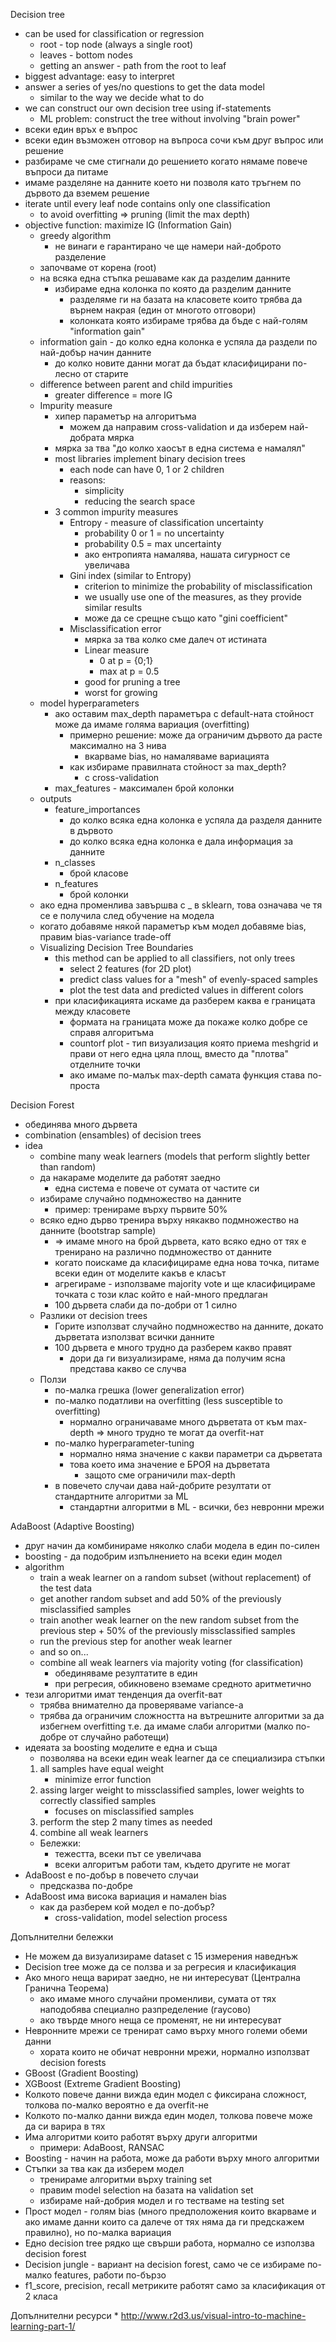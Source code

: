 Decision tree
* can be used for classification or regression
	* root - top node (always a single root)
	* leaves - bottom nodes
	* getting an answer - path from the root to leaf
* biggest advantage: easy to interpret
* answer a series of yes/no questions to get the data model
	* similar to the way we decide what to do
* we can construct our own decision tree using if-statements
	* ML problem: construct the tree without involving "brain power"
* всеки един връх е въпрос
* всеки един възможен отговор на въпроса сочи към друг въпрос или решение
* разбираме че сме стигнали до решението когато нямаме повече въпроси да питаме
* имаме разделяне на данните което ни позволя като тръгнем по дървото да вземем решение
* iterate until every leaf node contains only one classification
	* to avoid overfitting => pruning (limit the max depth)
* objective function: maximize IG (Information Gain)
	* greedy algorithm
		* не винаги е гарантирано че ще намери най-доброто разделение
	* започваме от корена (root)
	* на всяка една стъпка решаваме как да разделим данните
		* избираме една колонка по която да разделим данните
			* разделяме ги на базата на класовете които трябва да върнем накрая (един от многото отговори)
			* колонката която избираме трябва да бъде с най-голям "information gain"
	* information gain - до колко една колонка е успяла да раздели по най-добър начин данните
		* до колко новите данни могат да бъдат класифицирани по-лесно от старите
	* difference between parent and child impurities
		* greater difference = more IG
	* Impurity measure
		* хипер параметър на алгоритъма
			* можем да направим cross-validation и да изберем най-добрата мярка
		* мярка за тва "до колко хаосът в една система е намалял"
		* most libraries implement binary decision trees
			* each node can have 0, 1 or 2 children
			* reasons:
				* simplicity
				* reducing the search space
		* 3 common impurity measures
			* Entropy - measure of classification uncertainty
				* probability 0 or 1 = no uncertainty
				* probability 0.5 = max uncertainty
				* ако ентропията намалява, нашата сигурност се увеличава
			* Gini index (similar to Entropy)
				* criterion to minimize the probability of misclassification
				* we usually use one of the measures, as they provide similar results
				* може да се срещне също като "gini coefficient"
			* Misclassification error
				* мярка за тва колко сме далеч от истината
				* Linear measure
					* 0 at p = {0;1}
					* max at p = 0.5
				* good for pruning a tree
				* worst for growing
	* model hyperparameters
		* ако оставим max_depth параметъра с default-ната стойност може да имаме голяма вариация (overfitting)
			* примерно решение: може да ограничим дървото да расте максимално на 3 нива
				* вкарваме bias, но намаляваме вариацията
			* как избираме правилната стойност за max_depth?
				* с cross-validation
		* max_features - максимален брой колонки
	* outputs
		* feature_importances
			* до колко всяка една колонка е успяла да разделя данните в дървото
			* до колко всяка една колонка е дала информация за данните
		* n_classes
			* брой класове
		* n_features
			* брой колонки
	* ако една променлива завършва с _ в sklearn, това означава че тя се е получила след обучение на модела
	* когато добавяме някой параметър към модел добавяме bias, правим bias-variance trade-off
	* Visualizing Decision Tree Boundaries
		* this method can be applied to all classifiers, not only trees
			* select 2 features (for 2D plot)
			* predict class values for a "mesh" of evenly-spaced samples
			* plot the test data and predicted values in different colors
		* при класификацията искаме да разберем каква е границата между класовете
			* формата на границата може да покаже колко добре се справя алгоритъма
			* countorf plot - тип визуализация която приема meshgrid и прави от него една цяла площ, вместо да "плотва" отделните точки
			* ако имаме по-малък max-depth самата функция става по-проста

Decision Forest
* обединява много дървета
* combination (ensambles) of decision trees
* idea
	* combine many weak learners (models that perform slightly better than random)
	* да накараме моделите да работят заедно
		* една система е повече от сумата от частите си
	* избираме случайно подмножество на данните
		* пример: тренираме върху първите 50%
	* всяко едно дърво тренира върху някакво подмножество на данните (bootstrap sample)
		* => имаме много на брой дървета, като всяко едно от тях е тренирано на различно подмножество от данните
		* когато поискаме да класифицираме една нова точка, питаме всеки един от моделите какъв е класът
		* агрегираме - използваме majority vote и ще класифицираме точката с този клас който е най-много предлаган
		* 100 дървета слаби да по-добри от 1 силно
	* Разлики от decision trees
		* Горите използват случайно подмножество на данните, докато дърветата използват всички данните
		* 100 дървета е много трудно да разберем какво правят
			* дори да ги визуализираме, няма да получим ясна представа какво се случва
	* Ползи
		* по-малка грешка (lower generalization error)
		* по-малко податливи на overfitting (less susceptible to overfitting)
			* нормално ограничаваме много дърветата от към max-depth => много трудно те могат да overfit-нат
		* по-малко hyperparameter-tuning
			* нормално няма значение с какви параметри са дърветата
			* това което има значение е БРОЯ на дърветата
				* защото сме ограничили max-depth
		* в повечето случаи дава най-добрите резултати от стандартните алгоритми за ML
			* стандартни алгоритми в ML - всички, без невронни мрежи

AdaBoost (Adaptive Boosting)
* друг начин да комбинираме няколко слаби модела в един по-силен
* boosting - да подобрим изпълнението на всеки един модел
* algorithm
	* train a weak learner on a random subset (without replacement) of the test data
	* get another random subset and add 50% of the previously misclassified samples
	* train another weak learner on the new random subset from the previous step + 50% of the previously missclassified samples
	* run the previous step for another weak learner
	* and so on...
	* combine all weak learners via majority voting (for classification)
		* обединяваме резултатите в един 
		* при регресия, обикновено вземаме средното аритметично
* тези алгоритми имат тенденция да overfit-ват
	* трябва внимателно да проверяваме variance-а
	* трябва да ограничим сложността на вътрешните алгоритми за да избегнем overfitting
		т.е. да имаме слаби алгоритми (малко по-добре от случайно работещи)
* идеяата за boosting моделите е една и съща
	* позволява на всеки един weak learner да се специализира
стъпки
	1. all samples have equal weight
		* minimize error function
	2. assing larger weight to missclassified samples, lower weights to correctly classified samples
		* focuses on misclassified samples
	3. perform the step 2 many times as needed
	4. combine all weak learners
	* Бележки:
		* тежестта, всеки път се увеличава
		* всеки алгоритъм работи там, където другите не могат
* AdaBoost е по-добър в повечето случаи
	* предсказва по-добре
* AdaBoost има висока вариация и намален bias	
	* как да разберем кой модел е по-добър?
		* cross-validation, model selection process

Допълнителни бележки
* Не можем да визуализираме dataset с 15 измерения наведнъж
* Decision tree може да се ползва и за регресия и класификация
* Ако много неща варират заедно, не ни интересуват (Централна Гранична Теорема)
	* ако имаме много случайни променливи, сумата от тях наподобява специално разпределение (гаусово)
	* ако твърде много неща се променят, не ни интересуват
* Невронните мрежи се тренират само върху много големи обеми данни
	* хората които не обичат невронни мрежи, нормално използват decision forests
* GBoost (Gradient Boosting)
* XGBoost (Extreme Gradient Boosting)
* Колкото повече данни вижда един модел с фиксирана сложност, толкова по-малко вероятно е да overfit-не
* Колкото по-малко данни вижда един модел, толкова повече може да си варира в тях
* Има алгоритми които работят върху други алгоритми
	* примери: AdaBoost, RANSAC
* Boosting - начин на работа, може да работи върху много алгоритми
* Стъпки за тва как да изберем модел
	* тренираме алгоритми върху training set
	* правим model selection на базата на validation set
	* избираме най-добрия модел и го тестваме на testing set
* Прост модел - голям bias (много предположения които вкарваме и ако имаме данни които са далече от тях няма да ги предскажем правилно), но по-малка вариация
* Едно decision tree рядко ще свърши работа, нормално се използва decision forest
* Decision jungle - вариант на decision forest, само че се избираме по-малко features, работи по-бързо
* f1_score, precision, recall метриките работят само за класификация от 2 класа

Допълнителни ресурси
	* http://www.r2d3.us/visual-intro-to-machine-learning-part-1/
